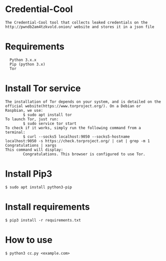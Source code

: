 # Credential-Cool
    The Credential-Cool tool that collects leaked credentials on the http://pwndb2am4tzkvold.onion/ website and stores it in a json file

# Requirements
      Python 3.x.x
      Pip (python 3.x)
      Tor 
   
# Install Tor service
    The installation of Tor depends on your system, and is detailed on the official website(https://www.torproject.org/). On a Debian or Raspbian, we use:
            $ sudo apt install tor
    To launch Tor, just run:
            $ sudo service tor start
    To check if it works, simply run the following command from a terminal:
            $ curl --socks5 localhost:9050 --socks5-hostname localhost:9050 -s https://check.torproject.org/ | cat | grep -m 1 Congratulations | xargs
    This command will display:
            Congratulations. This browser is configured to use Tor.

# Install Pip3
    $ sudo apt install python3-pip

# Install requirements
    $ pip3 install -r requirements.txt

# How to use
    $ python3 cc.py <example.com>
